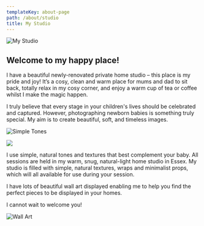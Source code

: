 ```yaml
---
templateKey: about-page
path: /about/studio
title: My Studio
---
```

![My Studio](/img/isj_4337.jpg)

## Welcome to my happy place!

I have a beautiful newly-renovated private home studio – this place is my pride and
joy! It’s a cosy, clean and warm place for mums and dad to sit back, totally relax in
my cosy corner, and enjoy a warm cup of tea or coffee whilst I make the magic
happen.

I truly believe that every stage in your children's lives should be celebrated and
captured. However, photographing newborn babies is something truly special. My
aim is to create beautiful, soft, and timeless images.

![Simple Tones](/img/studio2.jpg)

![](/img/isj_6575.jpg)

I use simple, natural tones and textures that best complement your baby. All
sessions are held in my warm, snug, natural-light home studio in Essex. My studio is
filled with simple, natural textures, wraps and minimalist props, which will all
available for use during your session.

I have lots of beautiful wall art displayed enabling me to help you find the perfect
pieces to be displayed in your homes.

I cannot wait to welcome you!

![Wall Art](/img/studio3.jpg)